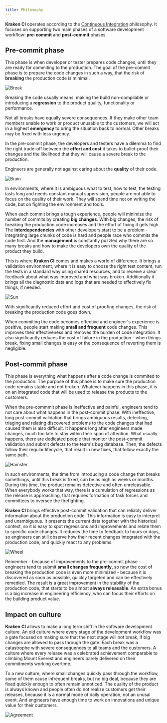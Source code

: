 ```yaml
---
title: Philosophy
---
```


**Kraken CI** operates according to the [Continuous Integration](https://martinfowler.com/articles/continuousIntegration.html) philosophy. It focuses on supporting two main phases of a software development workflow: **pre-commit** and **post-commit** phases.

## Pre-commit phase

This phase is when developer or tester prepares code changes, until they are ready for commiting to the production. The goal of the pre-commit phase is to prepare the code changes in such a way, that the risk of **breaking** the production code is minimal.

![Break](/img/crash.png)

Breaking the code usually means: making the build non-compilable or introducing a **regression** to the product quality, functionality or performance.

Not all breaks have equally severe consequences. If they make other team members unable to work or product unusable to the customers, we will act in a highest **emergency** to bring the situation back to normal. Other breaks may be fixed with less urgency.

In the pre-commit phase, the developers and testers have a dilemma to find the right trade-off between the **effort and cost** it takes to bullet-proof their changes and the likelihood that they will cause a severe break to the production.

Engineers are generally not against caring about the **quality** of their code.

![Brain](/img/brain.png)

In environments, where it is ambiguous what to test, how to test, the testing lasts long and needs constant manual supervision, people are not able to focus on the quality of their work. They will spend time not on writing the code, but on fighting the environment and tools.

When each commit brings a tough experience, people will minimize the number of commits by creating **big changes**. With big changes, the risk of breaking the production code increases and the effort of fixing it gets high. The **interdependencies** with other developers start to be a problem - integrating large chunks of code is hard and people race who commits the code first. And the **management** is constantly puzzled why there are so many breaks and how to make the developers own the quality of the product they build.

This is where **Kraken CI** comes and makes a world of difference. It brings a validation environment, where it is easy to choose the right test content, run the tests in a standard way using shared resources, and to receive a clear feedback about what was improved and what was broken. Additionally it brings all the diagnostic data and logs that are needed to effectively fix things, if needed.

![Sun](/img/sun.png)

With significantly reduced effort and cost of proofing changes, the risk of breaking the production code goes down.

When commiting the code becomes effective and engineer's experience is positive, people start making **small and frequent** code changes. This improves their effectiveness and removes the burden of code integration. It also significantly reduces the cost of failure in the production - when things break, fixing small changes is easy or the consequence of reverting them is negligible.

## Post-commit phase

This phase is everything what happens after a code change is commited to the production. The purpose of this phase is to make sure the production code remains stable and not broken. Whatever happens in this phase, it is on an integrated code that will be used to release the products to the customers.

When the pre-commmit phase is ineffective and painful, engineers tend to not care about what happens in the post-commit phase. With ineffective, long post-commit validation that brings ambiguous results, detecting, triaging and relating discovered problems to the code changes that had caused them is also difficult. It happens long after engineers made changes, much too late to stay within their span of attention. What usually happens, there are dedicated people that monitor the post-commit validation and submit defects to the team's bug database. Then, the defects follow their regular lifecycle, that result in new fixes, that follow exactly the same path.

![Hamster](/img/pet.png)

In such environments, the time from introducing a code change that breaks somethings, until this break is fixed, can be as high as weeks or months. During this time, the product remains defective and often unreleasable. When everybody works that way, there is a cumulation of regressions as the release is approaching, that requires formation of task forces and committees to oversee the firefighting.

**Kraken CI** brings effective post-commit validation that can reliably deliver information about the production code. This information is easy to interpret and unambiguous. It presents the current data together with the historical context, so it is easy to spot regressions and improvements and relate them to specific code changes. It reduces the time to feedback to hours or days, so engineers can still observe how their recent changes integrated with the production code, and quickly react to any problems.

![Wheel](/img/wheel.png)

Remember - because of improvements to the pre-commit phase - engineers tend to submit **small changes frequently**, so now the cost of breaking the production code is even more minimized - because it is discovered as soon as possible, quickly targeted and can be effectively remedied. The result is a great improvement in the stability of the production code, that starts to be almost **always releasable**. An extra bonus is a big increase in engineering efficiency, who can focus their efforts on the building product value.

## Impact on culture

**Kraken CI** allows to make a long term shift in the software development culture. An old culture where every stage of the development workflow was a gate focused on making sure that the next stage will not break, if big changes are allowed to pass through the gate. Each break was a catastrophe with severe consequences to all teams and the customers. A culture where every release was a celebrated achievement comparable to climbing Mount Everest and engineers barely delivered on their commitments working overtime.

To a new culture, where small changes quickly pass through the workflow, some of them cause infrequent breaks, but no big deal, because they are fixed quickly enough to often remain unnoticed. The quality of the product is always known and people often do not realize customers get their releases, because it is a normal mode of daily operation, not an unusal event. And engineers have enough time to work on innovations and unique value for their customers.

![Agreement](/img/agreement.png)
